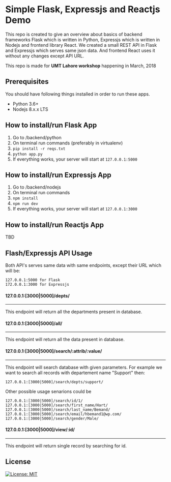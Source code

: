 # Simple Flask, Expressjs and Reactjs Demo

This repo is created to give an overview about basics of backend frameworks Flask which is written in Python, Expressjs which is written in Nodejs and frontend library React. We created a small REST API in Flask and Expressjs which serves same json data. And frontend React uses it without any changes except API URL.

This repo is made for **UMT Lahore workshop** happening in March, 2018

## Prerequisites

You should have following things installed in order to run these apps.

 - Python 3.6+
 - Nodejs 8.x.x LTS

## How to install/run Flask App

 1. Go to /backend/python
 2. On terminal run commands (preferably in virtualenv)
 3.  `pip install -r reqs.txt`
 4. `python app.py`
 5. If everything works, your server will start at `127.0.0.1:5000`

## How to install/run Expressjs App

 1. Go to /backend/nodejs
 2. On terminal run commands
 3.  `npm install`
 4. `npm run dev`
 5. If everything works, your server will start at `127.0.0.1:3000`

## How to install/run Reactjs App
TBD

## Flash/Expressjs API Usage
Both API's serves same data with same endpoints, except their URL which will be:

    127.0.0.1:5000 for Flask
    172.0.0.1:3000 for Expressjs
   
   #### 127.0.0.1:[3000|5000]/depts/
   


----------
This endpoint will return all the departments present in database.

   #### 127.0.0.1:[3000|5000]/all/
   


----------
This endpoint will return all the data present in database.

   #### 127.0.0.1:[3000|5000]/search/:attrib/:value/
   


----------
This endpoint will search database with given parameters. For example we want to search all records with departement name "Support" then:

    127.0.0.1:[3000|5000]/search/depts/support/

Other possible usage senarions could be

    127.0.0.1:[3000|5000]/search/id/1/
    127.0.0.1:[3000|5000]/search/first_name/Hart/
    127.0.0.1:[3000|5000]/search/last_name/Bemand/
    127.0.0.1:[3000|5000]/search/email/hbemand1@wp.com/
    127.0.0.1:[3000|5000]/search/gender/Male/

   #### 127.0.0.1:[3000|5000]/view/:id/
   


----------
This endpoint will return single record by searching for id.


## License

[![License: MIT](https://img.shields.io/badge/License-MIT-yellow.svg)](https://opensource.org/licenses/MIT)
